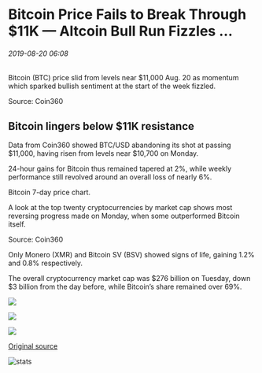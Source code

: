 # Bitcoin Price Fails to Break Through $11K — Altcoin Bull Run Fizzles ...

###### 2019-08-20 06:08

Bitcoin (BTC) price slid from levels near $11,000 Aug. 20 as momentum which sparked bullish sentiment at the start of the week fizzled.

Source: Coin360

## Bitcoin lingers below $11K resistance

Data from Coin360 showed BTC/USD abandoning its shot at passing $11,000, having risen from levels near $10,700 on Monday.

24-hour gains for Bitcoin thus remained tapered at 2%, while weekly performance still revolved around an overall loss of nearly 6%.

Bitcoin 7-day price chart.

A look at the top twenty cryptocurrencies by market cap shows most reversing progress made on Monday, when some outperformed Bitcoin itself.

Source: Coin360

Only Monero (XMR) and Bitcoin SV (BSV) showed signs of life, gaining 1.2% and 0.8% respectively.

The overall cryptocurrency market cap was $276 billion on Tuesday, down $3 billion from the day before, while Bitcoin’s share remained over 69%.

![](https://s3.cointelegraph.com/storage/uploads/view/86071433c837a2dc6ffdc45ef3d0ef68.png)

![](https://s3.cointelegraph.com/storage/uploads/view/db9b07855be6dbbd82403c426425e07c.png)

![](https://s3.cointelegraph.com/storage/uploads/view/268219405ac31c60e1895935f9e68638.png)

[Original source](https://cointelegraph.com/news/bitcoin-price-fails-to-break-through-11k-altcoin-bull-run-fizzles)

![stats](https://c.statcounter.com/11760860/0/a89fa40b/1/ "stats")